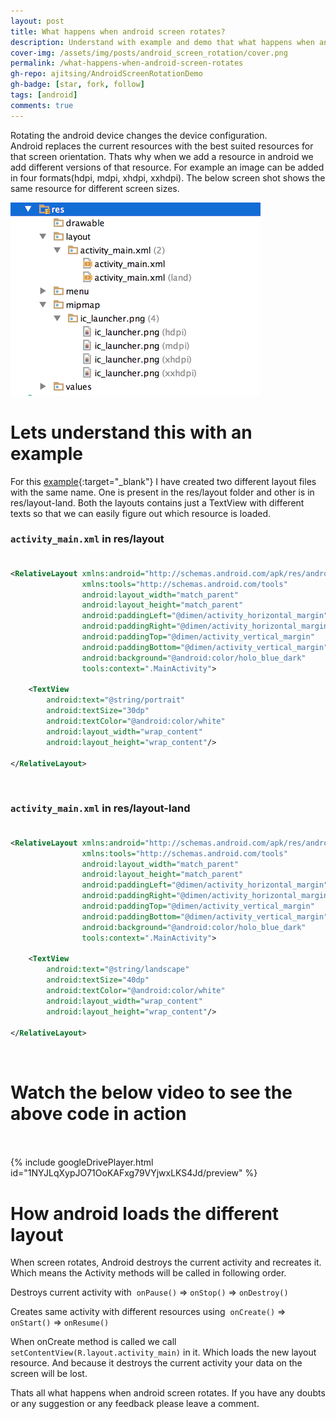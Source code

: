 ```yaml
---
layout: post
title: What happens when android screen rotates?
description: Understand with example and demo that what happens when android screen rotates? How it causes lose of data?
cover-img: /assets/img/posts/android_screen_rotation/cover.png
permalink: /what-happens-when-android-screen-rotates
gh-repo: ajitsing/AndroidScreenRotationDemo
gh-badge: [star, fork, follow]
tags: [android]
comments: true
---
```


Rotating the android device changes the device configuration. Android replaces the current resources with the best suited resources for that screen orientation. Thats why when we add a resource in android we add different versions of that resource. For example an image can be added in four formats(hdpi, mdpi, xhdpi, xxhdpi). The below screen shot shows the same resource for different screen sizes.

![Crepe](/assets/img/posts/android_screen_rotation/android_screen_rotation_1.png)

# Lets understand this with an example

For this [example](https://github.com/ajitsing/AndroidScreenRotationDemo){:target="_blank"} I have created two different layout files with the same name. One is present in the res/layout folder and other is in res/layout-land. Both the layouts contains just a TextView with different texts so that we can easily figure out which resource is loaded.

### `activity_main.xml` in res/layout<br><br>

```xml
<RelativeLayout xmlns:android="http://schemas.android.com/apk/res/android"
                xmlns:tools="http://schemas.android.com/tools"
                android:layout_width="match_parent"
                android:layout_height="match_parent"
                android:paddingLeft="@dimen/activity_horizontal_margin"
                android:paddingRight="@dimen/activity_horizontal_margin"
                android:paddingTop="@dimen/activity_vertical_margin"
                android:paddingBottom="@dimen/activity_vertical_margin"
                android:background="@android:color/holo_blue_dark"
                tools:context=".MainActivity">

    <TextView
        android:text="@string/portrait"
        android:textSize="30dp"
        android:textColor="@android:color/white"
        android:layout_width="wrap_content"
        android:layout_height="wrap_content"/>

</RelativeLayout>
```
<br>

###  `activity_main.xml` in res/layout-land<br><br>

```xml
<RelativeLayout xmlns:android="http://schemas.android.com/apk/res/android"
                xmlns:tools="http://schemas.android.com/tools"
                android:layout_width="match_parent"
                android:layout_height="match_parent"
                android:paddingLeft="@dimen/activity_horizontal_margin"
                android:paddingRight="@dimen/activity_horizontal_margin"
                android:paddingTop="@dimen/activity_vertical_margin"
                android:paddingBottom="@dimen/activity_vertical_margin"
                android:background="@android:color/holo_blue_dark"
                tools:context=".MainActivity">

    <TextView
        android:text="@string/landscape"
        android:textSize="40dp"
        android:textColor="@android:color/white"
        android:layout_width="wrap_content"
        android:layout_height="wrap_content"/>

</RelativeLayout>
```
<br>

# Watch the below video to see the above code in action<br><br>

{% include googleDrivePlayer.html id="1NYJLqXypJO71OoKAFxg79VYjwxLKS4Jd/preview" %}
<br>

# How android loads the different layout

When screen rotates, Android destroys the current activity and recreates it. Which means the Activity methods will be called in following order.

Destroys current activity with  `onPause()` => `onStop()` => `onDestroy()`

Creates same activity with different resources using  `onCreate()` => `onStart()` => `onResume()`

When onCreate method is called we call `setContentView(R.layout.activity_main)` in it. Which loads the new layout resource. And because it destroys the current activity your data on the screen will be lost.

Thats all what happens when android screen rotates. If you have any doubts or any suggestion or any feedback please leave a comment.
